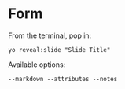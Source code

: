 
# Form

From the terminal, pop in:

  ```yo reveal:slide "Slide Title"```

Available options:

 ```--markdown --attributes --notes```

